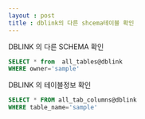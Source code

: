 ```yaml
---
layout : post
title : dblink의 다른 shcema테이블 확인
---
```



DBLINK 의 다른 SCHEMA 확인

```sql
SELECT * from  all_tables@dblink
WHERE owner='sample'
```



DBLINK 의 테이블정보 확인
```sql
SELECT * FROM all_tab_columns@dblink
WHERE table_name='sample'
```
